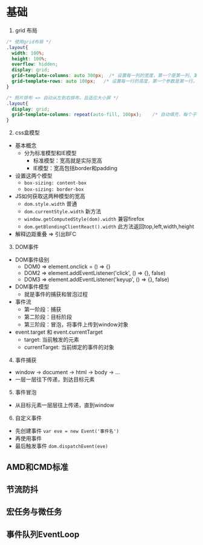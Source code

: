 # 基础
1. grid 布局
```css
/* 使用grid布局 */
.layout{
  width: 100%;
  height: 100%;
  overflow: hidden;
  display: grid;
  grid-template-columns: auto 300px;  /* 设置每一列的宽度，第一个是第一列，第二个是第二列 */
  grid-template-rows: auto 100px;   /* 设置每一行的高度，第一个参数是第一行，第二个是第二行 */
}

/* 照片排布 => 自动从左到右排布，且适应大小屏 */
.layout{
  display: grid;
  grid-template-columns: repeat(auto-fill, 100px);    /* 自动填充，每个子元素宽100px, 多了换行 */
}
```

2. css盒模型
  + 基本概念
    - 分为标准模型和IE模型
      - 标准模型：宽高就是实际宽高
      - IE模型：宽高包括border和padding
  + 设置这两个模型
    - `box-sizing: content-box`
    - `box-sizing: border-box`
  + JS如何获取这两种模型的宽高
    - `dom.style.width` 普通
    - `dom.currentStyle.width`  新方法
    - `window.getComputedStyle(dom).width`  兼容firefox
    - `dom.getBlondingClientReact().width`  此方法返回top,left,width,height
  + 解释边距重叠 => 引出BFC

3. DOM事件
  - DOM事件级别
    - DOM0 => element.onclick = () => {}
    - DOM2 => element.addEventListener('click', () => {}, false)
    - DOM3 => element.addEventListener('keyup', () => {}, false)
  - DOM事件模型
    - 就是事件的捕获和冒泡过程
  - 事件流
    - 第一阶段：捕获
    - 第二阶段：目标阶段
    - 第三阶段：冒泡，将事件上传到window对象
  - event.target 和 event.currentTarget
    - target: 当前触发的元素
    - currentTarget: 当前绑定的事件的对象

4. 事件捕获
  - window -> document -> html -> body -> ...
  - 一层一层往下传递，到达目标元素

5. 事件冒泡
  - 从目标元素一层层往上传递，直到window

6. 自定义事件
  - 先创建事件 `var eve = new Event('事件名')`
  - 再使用事件
  - 最后触发事件 `dom.dispatchEvent(eve)`

## AMD和CMD标准



## 节流防抖



## 宏任务与微任务



## 事件队列EventLoop